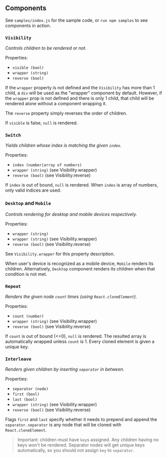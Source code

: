 ## Components

See `samples/index.js` for the sample code, or `run npm samples` to see components in action.

### `Visibility`
*Controls children to be rendered or not.*

Properties:
* `visible (bool)`
* `wrapper (string)`
* `reverse (bool)`

If the `wrapper` property is not defined and the `Visibility` has more than 1 child,
a `div` will be used as the "wrapper" component by default.
However, if the `wrapper` prop is not defined and there is only 1 child,
that child will be rendered alone without a component wrapping it.

The `reverse` property simply reverses the order of children.

If `visible` is false, `null` is rendered.

### `Switch`
*Yields children whose index is matching the given `index`.*

Properties:
* `index (number|array of numbers)`
* `wrapper (string)` (see Visibility.wrapper)
* `reverse (bool)`   (see Visibility.reverse)

If `index` is out of bound, `null` is rendered.
When `index` is array of numbers, only valid indices are used. 

### `Desktop` and `Mobile`
*Controls rendering for desktop and mobile devices respectively.*

Properties:
* `wrapper (string)`
* `wrapper (string)` (see Visibility.wrapper)
* `reverse (bool)`   (see Visibility.reverse)

See `Visibility.wrapper` for this property description.

When user's device is recognized as a mobile device, `Mobile` renders its children.
Alternatively, `Desktop` component renders its children when that condition is not met.
 
### `Repeat`
*Renders the given node `count` times (using `React.cloneElement`).*

Properties:
* `count (number)`
* `wrapper (string)` (see Visibility.wrapper)
* `reverse (bool)`   (see Visibility.reverse)

If `count` is out of bound (<=0), `null` is rendered.
The resulted array is automatically wrapped unless `count` is 1.
Every cloned element is given a unique key. 

### `Interleave`
*Renders given children by inserting `separator` in between.*
 
Properties:
* `separator (node)`
* `first (bool)`
* `last (bool)`
* `wrapper (string)` (see Visibility.wrapper)
* `reverse (bool)`   (see Visibility.reverse)

Flags `first` and `last` specify whether it needs to prepend and append the `separator`.
`separator` is any node that will be cloned with `React.cloneElement`.

> Important: children must have `key`s assigned. Any children having no keys won't be rendered.
Separator nodes will get unique keys automatically, so you should not assign `key` to `separator`.
